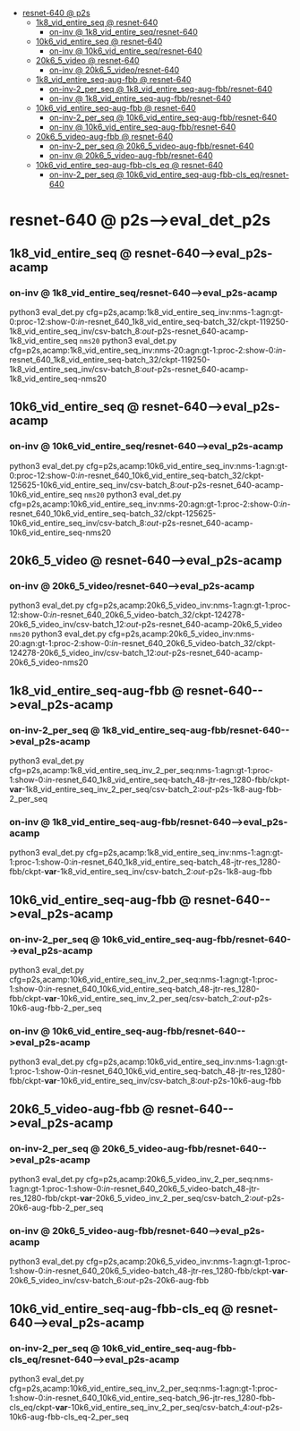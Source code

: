 <!-- MarkdownTOC -->

- [resnet-640       @ p2s](#resnet_640___p2_s_)
    - [1k8_vid_entire_seq       @ resnet-640](#1k8_vid_entire_seq___resnet_640_)
        - [on-inv       @ 1k8_vid_entire_seq/resnet-640](#on_inv___1k8_vid_entire_seq_resnet_64_0_)
    - [10k6_vid_entire_seq       @ resnet-640](#10k6_vid_entire_seq___resnet_640_)
        - [on-inv       @ 10k6_vid_entire_seq/resnet-640](#on_inv___10k6_vid_entire_seq_resnet_640_)
    - [20k6_5_video       @ resnet-640](#20k6_5_video___resnet_640_)
        - [on-inv       @ 20k6_5_video/resnet-640](#on_inv___20k6_5_video_resnet_64_0_)
    - [1k8_vid_entire_seq-aug-fbb       @ resnet-640](#1k8_vid_entire_seq_aug_fbb___resnet_640_)
        - [on-inv-2_per_seq       @ 1k8_vid_entire_seq-aug-fbb/resnet-640](#on_inv_2_per_seq___1k8_vid_entire_seq_aug_fbb_resnet_64_0_)
        - [on-inv       @ 1k8_vid_entire_seq-aug-fbb/resnet-640](#on_inv___1k8_vid_entire_seq_aug_fbb_resnet_64_0_)
    - [10k6_vid_entire_seq-aug-fbb       @ resnet-640](#10k6_vid_entire_seq_aug_fbb___resnet_640_)
        - [on-inv-2_per_seq       @ 10k6_vid_entire_seq-aug-fbb/resnet-640](#on_inv_2_per_seq___10k6_vid_entire_seq_aug_fbb_resnet_640_)
        - [on-inv       @ 10k6_vid_entire_seq-aug-fbb/resnet-640](#on_inv___10k6_vid_entire_seq_aug_fbb_resnet_640_)
    - [20k6_5_video-aug-fbb       @ resnet-640](#20k6_5_video_aug_fbb___resnet_640_)
        - [on-inv-2_per_seq       @ 20k6_5_video-aug-fbb/resnet-640](#on_inv_2_per_seq___20k6_5_video_aug_fbb_resnet_64_0_)
        - [on-inv       @ 20k6_5_video-aug-fbb/resnet-640](#on_inv___20k6_5_video_aug_fbb_resnet_64_0_)
    - [10k6_vid_entire_seq-aug-fbb-cls_eq       @ resnet-640](#10k6_vid_entire_seq_aug_fbb_cls_eq___resnet_640_)
        - [on-inv-2_per_seq       @ 10k6_vid_entire_seq-aug-fbb-cls_eq/resnet-640](#on_inv_2_per_seq___10k6_vid_entire_seq_aug_fbb_cls_eq_resnet_64_0_)

<!-- /MarkdownTOC -->
<a id="resnet_640___p2_s_"></a>
# resnet-640       @ p2s-->eval_det_p2s
<a id="1k8_vid_entire_seq___resnet_640_"></a>
## 1k8_vid_entire_seq       @ resnet-640-->eval_p2s-acamp
<a id="on_inv___1k8_vid_entire_seq_resnet_64_0_"></a>
### on-inv       @ 1k8_vid_entire_seq/resnet-640-->eval_p2s-acamp
python3 eval_det.py cfg=p2s,acamp:1k8_vid_entire_seq_inv:nms-1:agn:gt-0:proc-12:show-0:_in_-resnet_640_1k8_vid_entire_seq-batch_32/ckpt-119250-1k8_vid_entire_seq_inv/csv-batch_8:_out_-p2s-resnet_640-acamp-1k8_vid_entire_seq
`nms20`
python3 eval_det.py cfg=p2s,acamp:1k8_vid_entire_seq_inv:nms-20:agn:gt-1:proc-2:show-0:_in_-resnet_640_1k8_vid_entire_seq-batch_32/ckpt-119250-1k8_vid_entire_seq_inv/csv-batch_8:_out_-p2s-resnet_640-acamp-1k8_vid_entire_seq-nms20

<a id="10k6_vid_entire_seq___resnet_640_"></a>
## 10k6_vid_entire_seq       @ resnet-640-->eval_p2s-acamp
<a id="on_inv___10k6_vid_entire_seq_resnet_640_"></a>
### on-inv       @ 10k6_vid_entire_seq/resnet-640-->eval_p2s-acamp
python3 eval_det.py cfg=p2s,acamp:10k6_vid_entire_seq_inv:nms-1:agn:gt-0:proc-12:show-0:_in_-resnet_640_10k6_vid_entire_seq-batch_32/ckpt-125625-10k6_vid_entire_seq_inv/csv-batch_8:_out_-p2s-resnet_640-acamp-10k6_vid_entire_seq
`nms20`
python3 eval_det.py cfg=p2s,acamp:10k6_vid_entire_seq_inv:nms-20:agn:gt-1:proc-2:show-0:_in_-resnet_640_10k6_vid_entire_seq-batch_32/ckpt-125625-10k6_vid_entire_seq_inv/csv-batch_8:_out_-p2s-resnet_640-acamp-10k6_vid_entire_seq-nms20

<a id="20k6_5_video___resnet_640_"></a>
## 20k6_5_video       @ resnet-640-->eval_p2s-acamp
<a id="on_inv___20k6_5_video_resnet_64_0_"></a>
### on-inv       @ 20k6_5_video/resnet-640-->eval_p2s-acamp
python3 eval_det.py cfg=p2s,acamp:20k6_5_video_inv:nms-1:agn:gt-1:proc-12:show-0:_in_-resnet_640_20k6_5_video-batch_32/ckpt-124278-20k6_5_video_inv/csv-batch_12:_out_-p2s-resnet_640-acamp-20k6_5_video
`nms20`
python3 eval_det.py cfg=p2s,acamp:20k6_5_video_inv:nms-20:agn:gt-1:proc-2:show-0:_in_-resnet_640_20k6_5_video-batch_32/ckpt-124278-20k6_5_video_inv/csv-batch_12:_out_-p2s-resnet_640-acamp-20k6_5_video-nms20

<a id="1k8_vid_entire_seq_aug_fbb___resnet_640_"></a>
## 1k8_vid_entire_seq-aug-fbb       @ resnet-640-->eval_p2s-acamp
<a id="on_inv_2_per_seq___1k8_vid_entire_seq_aug_fbb_resnet_64_0_"></a>
### on-inv-2_per_seq       @ 1k8_vid_entire_seq-aug-fbb/resnet-640-->eval_p2s-acamp
python3 eval_det.py cfg=p2s,acamp:1k8_vid_entire_seq_inv_2_per_seq:nms-1:agn:gt-1:proc-1:show-0:_in_-resnet_640_1k8_vid_entire_seq-batch_48-jtr-res_1280-fbb/ckpt-__var__-1k8_vid_entire_seq_inv_2_per_seq/csv-batch_2:_out_-p2s-1k8-aug-fbb-2_per_seq
<a id="on_inv___1k8_vid_entire_seq_aug_fbb_resnet_64_0_"></a>
### on-inv       @ 1k8_vid_entire_seq-aug-fbb/resnet-640-->eval_p2s-acamp
python3 eval_det.py cfg=p2s,acamp:1k8_vid_entire_seq_inv:nms-1:agn:gt-1:proc-1:show-0:_in_-resnet_640_1k8_vid_entire_seq-batch_48-jtr-res_1280-fbb/ckpt-__var__-1k8_vid_entire_seq_inv/csv-batch_2:_out_-p2s-1k8-aug-fbb

<a id="10k6_vid_entire_seq_aug_fbb___resnet_640_"></a>
## 10k6_vid_entire_seq-aug-fbb       @ resnet-640-->eval_p2s-acamp
<a id="on_inv_2_per_seq___10k6_vid_entire_seq_aug_fbb_resnet_640_"></a>
### on-inv-2_per_seq       @ 10k6_vid_entire_seq-aug-fbb/resnet-640-->eval_p2s-acamp
python3 eval_det.py cfg=p2s,acamp:10k6_vid_entire_seq_inv_2_per_seq:nms-1:agn:gt-1:proc-1:show-0:_in_-resnet_640_10k6_vid_entire_seq-batch_48-jtr-res_1280-fbb/ckpt-__var__-10k6_vid_entire_seq_inv_2_per_seq/csv-batch_2:_out_-p2s-10k6-aug-fbb-2_per_seq
<a id="on_inv___10k6_vid_entire_seq_aug_fbb_resnet_640_"></a>
### on-inv       @ 10k6_vid_entire_seq-aug-fbb/resnet-640-->eval_p2s-acamp
python3 eval_det.py cfg=p2s,acamp:10k6_vid_entire_seq_inv:nms-1:agn:gt-1:proc-1:show-0:_in_-resnet_640_10k6_vid_entire_seq-batch_48-jtr-res_1280-fbb/ckpt-__var__-10k6_vid_entire_seq_inv/csv-batch_8:_out_-p2s-10k6-aug-fbb

<a id="20k6_5_video_aug_fbb___resnet_640_"></a>
## 20k6_5_video-aug-fbb       @ resnet-640-->eval_p2s-acamp
<a id="on_inv_2_per_seq___20k6_5_video_aug_fbb_resnet_64_0_"></a>
### on-inv-2_per_seq       @ 20k6_5_video-aug-fbb/resnet-640-->eval_p2s-acamp
python3 eval_det.py cfg=p2s,acamp:20k6_5_video_inv_2_per_seq:nms-1:agn:gt-1:proc-1:show-0:_in_-resnet_640_20k6_5_video-batch_48-jtr-res_1280-fbb/ckpt-__var__-20k6_5_video_inv_2_per_seq/csv-batch_2:_out_-p2s-20k6-aug-fbb-2_per_seq
<a id="on_inv___20k6_5_video_aug_fbb_resnet_64_0_"></a>
### on-inv       @ 20k6_5_video-aug-fbb/resnet-640-->eval_p2s-acamp
python3 eval_det.py cfg=p2s,acamp:20k6_5_video_inv:nms-1:agn:gt-1:proc-1:show-0:_in_-resnet_640_20k6_5_video-batch_48-jtr-res_1280-fbb/ckpt-__var__-20k6_5_video_inv/csv-batch_6:_out_-p2s-20k6-aug-fbb


<a id="10k6_vid_entire_seq_aug_fbb_cls_eq___resnet_640_"></a>
## 10k6_vid_entire_seq-aug-fbb-cls_eq       @ resnet-640-->eval_p2s-acamp
<a id="on_inv_2_per_seq___10k6_vid_entire_seq_aug_fbb_cls_eq_resnet_64_0_"></a>
### on-inv-2_per_seq       @ 10k6_vid_entire_seq-aug-fbb-cls_eq/resnet-640-->eval_p2s-acamp
python3 eval_det.py cfg=p2s,acamp:10k6_vid_entire_seq_inv_2_per_seq:nms-1:agn:gt-1:proc-1:show-0:_in_-resnet_640_10k6_vid_entire_seq-batch_96-jtr-res_1280-fbb-cls_eq/ckpt-__var__-10k6_vid_entire_seq_inv_2_per_seq/csv-batch_4:_out_-p2s-10k6-aug-fbb-cls_eq-2_per_seq

